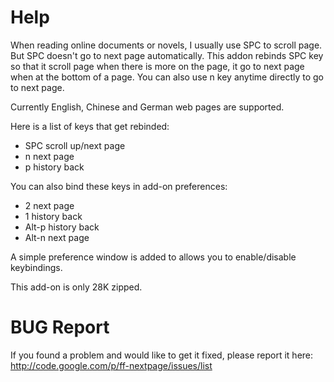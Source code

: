 # Help #
When reading online documents or novels, I usually use SPC to scroll page. But SPC doesn't go to next page automatically. This addon rebinds SPC key so that it scroll page when there is more on the page, it go to next page when at the bottom of a page. You can also use n key anytime directly to go to next page.

Currently English, Chinese and German web pages are supported.

Here is a list of keys that get rebinded:
  * SPC scroll up/next page
  * n next page
  * p history back

You can also bind these keys in add-on preferences:
  * 2 next page
  * 1 history back
  * Alt-p history back
  * Alt-n next page

A simple preference window is added to allows you to enable/disable keybindings.

This add-on is only 28K zipped.

# BUG Report #
If you found a problem and would like to get it fixed, please report it here:
http://code.google.com/p/ff-nextpage/issues/list